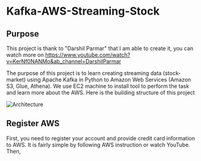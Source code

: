 # Kafka-AWS-Streaming-Stock
## Purpose
This project is thank to "Darshil Parmar" that I am able to create it, you can watch more on https://www.youtube.com/watch?v=KerNf0NANMo&ab_channel=DarshilParmar

The purpose of this project is to learn creating streaming data (stock-market) using Apache Kafka in Python to Amazon Web Services (Amazon S3, Glue, Athena). We use EC2 machine to install tool to perform the task and learn more about the AWS. Here is the building structure of this project 

![Architecture](https://user-images.githubusercontent.com/99011504/218926703-9c3d754c-403e-4d84-8125-7f9b4ad854d3.jpg)
## Register AWS
First, you need to register your account and provide credit card information to AWS. It is fairly simple by following AWS instruction or watch YouTube. Then, 
